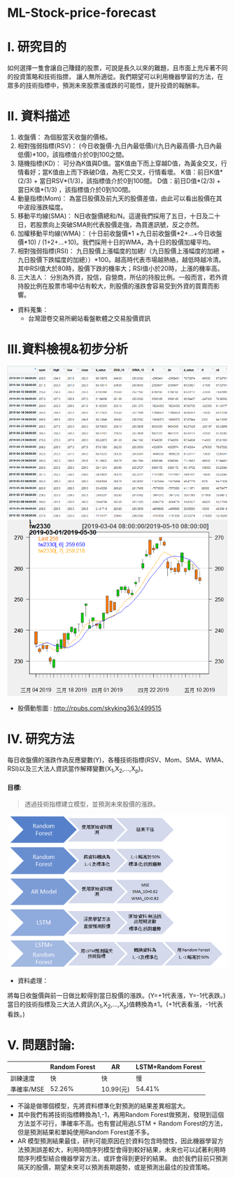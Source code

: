 # ML-Stock-price-forecast

# I. 研究目的

如何選擇一隻會讓自己賺錢的股票，可說是長久以來的難題，且市面上充斥著不同的投資策略和技術指摽，
讓人無所適從。我們期望可以利用機器學習的方法，在眾多的技術指標中，預測未來股票漲或跌的可能性，提升投資的報酬率。

# II.	資料描述

1.	收盤價： 
    為個股當天收盤的價格。
2.	相對強弱指標(RSV)：
    (今日收盤價-九日內最低價)/(九日內最高價-九日內最低價)\*100，該指標值介於0到100之間。
3.	隨機指標(KD)：
    可分為K值與D值。當K值由下而上穿越D值，為黃金交叉，行情看好；當K值由上而下跌破D值，為死亡交叉，行情看壞。
    K值：前日K值*(2/3) + 當日RSV*(1/3)，該指標值介於0到100間。
    D值：前日D值*(2/3) + 當日K值*(1/3) ，該指標值介於0到100間。
4.	動量指標(Mom)：
    為當日股價及前九天的股價差值，由此可以看出股價在其中波段漲跌幅度。
5.	移動平均線(SMA)：
    N日收盤價總和/N。這邊我們採用了五日，十日及二十日，若股票向上突破SMA則代表股價走強，為買進訊號，反之亦然。
6.	加權移動平均線(WMA)：
    (十日前收盤價\*1 +九日前收盤價\*2+…+今日收盤價\*10) / (1+2+…+10)。我們採用十日的WMA，為十日的股價加權平均。
7.	相對強弱指標(RSI)：
    九日股價上漲幅度的加總/（九日股價上漲幅度的加總 + 九日股價下跌幅度的加總））\*100。越高時代表市場越熱絡，越低時越冷清。其中RSI值大於80時，股價下跌的機率大；RSI值小於20時，上漲的機率高。
8.	三大法人：
    分別為外資，投信，自營商，所佔的持股比例。一般而言，若外資持股比例在股票市場中佔有較大，則股價的漲跌會容易受到外資的買賣而影響。
    
* 資料蒐集：
   - 台灣證卷交易所網站看盤軟體之交易股價資訊

# III.資料檢視&初步分析

![image](https://github.com/oicjacky/ML-Stock-price-forecast/blob/master/data.png)
![image](https://github.com/oicjacky/ML-Stock-price-forecast/blob/master/pic01.png)

* 股價動態圖 : <http://rpubs.com/skyking363/499515>

# IV.	研究方法

每日收盤價的漲跌作為反應變數(Y)，各種技術指標(RSV、Mom、SMA、WMA、RSI)以及三大法人資訊當作解釋變數(X<sub>1</sub>,X<sub>2</sub>,…,X<sub>p</sub>)。

#### 目標:
 > 透過技術指標建立模型，並預測未來股價的漲跌。

![image](https://github.com/oicjacky/ML-Stock-price-forecast/blob/master/pic02.PNG)

* 資料處理：

將每日收盤價與前一日做比較得到當日股價的漲跌。(Y=+1代表漲，Y=-1代表跌。)
當日的技術指標及三大法人資訊(X<sub>1</sub>,X<sub>2</sub>,…,X<sub>p</sub>)值轉換為±1。(+1代表看漲，-1代表看跌。)

# V. 問題討論:

|   |Random Forest|AR |LSTM+Random Forest|
|---|-------------|---|------------------|
|訓練速度|快|快|慢|
|準確率/MSE|52.26%|10.99(元)|54.41%|


  - 不論是做哪個模型，先將資料標準化對預測的結果差異相當大。
  - 其中我們有將技術指標轉換為1,-1，再用Random Forest做預測，發現到這個方法並不可行，準確率不高。也有嘗試用過LSTM + Random Forest的方法，但是預測結果和單純使用Random Forest差不多。
  - AR 模型預測結果最佳，研判可能原因在於資料包含時間性，因此機器學習方法預測誤差較大，利用時間序列模型會得到較好結果，未來也可以試著利用時間序列模型結合機器學習方法，或許會得到更好的結果。 由於我們目前只預測隔天的股價，期望未來可以預測長期趨勢，或是預測出最佳的投資策略。


